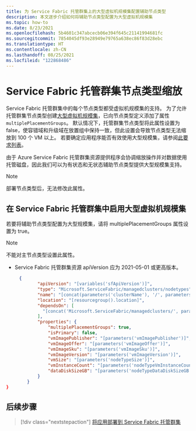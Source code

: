 ```yaml
---
title: 为 Service Fabric 托管群集上的大型虚拟机规模集配置辅助节点类型
description: 本文逐步介绍如何将辅助节点类型配置为大型虚拟机规模集
ms.topic: how-to
ms.date: 8/23/2021
ms.openlocfilehash: 5b4601c347abcecb06e394f645c21141994681fc
ms.sourcegitcommit: 7854045df93e28949e79765a638ec86f83d28ebc
ms.translationtype: HT
ms.contentlocale: zh-CN
ms.lasthandoff: 08/25/2021
ms.locfileid: "122868486"
---
```

# <a name="service-fabric-managed-cluster-node-type-scaling"></a>Service Fabric 托管群集节点类型缩放

Service Fabric 托管群集中的每个节点类型都受虚拟机规模集的支持。 为了允许托管群集节点类型创建[大型虚拟机规模集](../virtual-machine-scale-sets/virtual-machine-scale-sets-placement-groups.md)，已向节点类型定义添加了属性 `multiplePlacementGroups`。 默认情况下，托管群集节点类型将此属性设置为 false，使容错域和升级域在放置组中保持一致，但此设置会导致节点类型无法缩放到 100 个 VM 以上。 若要确定应用程序能否有效使用大型规模集，请参阅[此要求列表](../virtual-machine-scale-sets/virtual-machine-scale-sets-placement-groups.md#checklist-for-using-large-scale-sets)。

由于 Azure Service Fabric 托管群集资源提供程序会协调缩放操作并对数据使用托管磁盘，因此我们可以为有状态和无状态辅助节点类型提供大型规模集支持。

> [!NOTE]
> 部署节点类型后，无法修改此属性。

## <a name="enable-large-virtual-machine-scale-sets-in-a-service-fabric-managed-cluster"></a>在 Service Fabric 托管群集中启用大型虚拟机规模集
若要将辅助节点类型配置为大型规模集，请将 multiplePlacementGroups 属性设置为 true。
> [!NOTE]
> 不能对主节点类型设置此属性。

* Service Fabric 托管群集资源 apiVersion 应为 2021-05-01 或更高版本。

```json
     {
            "apiVersion": "[variables('sfApiVersion')]",
            "type": "Microsoft.ServiceFabric/managedclusters/nodetypes",
            "name": "[concat(parameters('clusterName'), '/', parameters('nodeTypeName'))]",
            "location": "[resourcegroup().location]",
            "dependsOn": [
              "[concat('Microsoft.ServiceFabric/managedclusters/', parameters('clusterName'))]"
            ],
            "properties": {
                "multiplePlacementGroups": true,
                "isPrimary": false,
                "vmImagePublisher": "[parameters('vmImagePublisher')]",
                "vmImageOffer": "[parameters('vmImageOffer')]",
                "vmImageSku": "[parameters('vmImageSku')]",
                "vmImageVersion": "[parameters('vmImageVersion')]",
                "vmSize": "[parameters('nodeTypeSize')]",
                "vmInstanceCount": "[parameters('nodeTypeVmInstanceCount')]",
                "dataDiskSizeGB": "[parameters('nodeTypeDataDiskSizeGB')]"
            }
        }
}
```

## <a name="next-steps"></a>后续步骤

> [!div class="nextstepaction"]
> [将应用部署到 Service Fabric 托管群集](./tutorial-managed-cluster-deploy-app.md)
